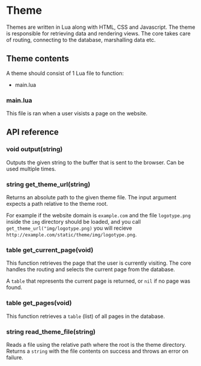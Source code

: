 # Theme

Themes are written in Lua along with HTML, CSS and Javascript. The theme is
responsible for retrieving data and rendering views. The core takes care of
routing, connecting to the database, marshalling data etc.

## Theme contents

A theme should consist of 1 Lua file to function:

 - main.lua

### main.lua

This file is ran when a user visists a page on the website.

## API reference

### void output(string)

Outputs the given string to the buffer that is sent to the browser.
Can be used multiple times.

### string get_theme_url(string)

Returns an absolute path to the given theme file. The input argument expects
a path relative to the theme root.

For example if the website domain is `example.com` and the file `logotype.png`
inside the `img` directory should be loaded, and you call
`get_theme_url("img/logotype.png)` you will recieve
`http://example.com/static/theme/img/logotype.png`.

### table get_current_page(void)

This function retrieves the page that the user is currently visiting. The core
handles the routing and selects the current page from the database.

A `table` that represents the current page is returned, or `nil` if no page was
found.

### table get_pages(void)

This function retrieves a `table` (list) of all pages in the database.

### string read_theme_file(string)

Reads a file using the relative path where the root is the theme directory.
Returns a `string` with the file contents on success and throws an error on
failure.
